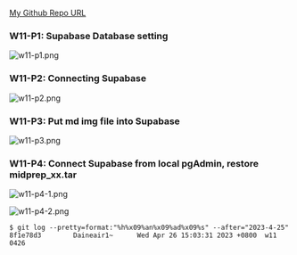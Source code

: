 [My Github Repo URL](https://github.com/Daineair/1112-2A-db-demo-410410228)

### W11-P1: Supabase Database setting

![w11-p1.png](https://jiewhttktusvivcyqnki.supabase.co/storage/v1/object/public/demo_28/md_28_img/w11-p1.png)

### W11-P2: Connecting Supabase

![w11-p2.png](https://jiewhttktusvivcyqnki.supabase.co/storage/v1/object/public/demo_28/md_28_img/w11-p2.png?t=2023-04-26T06%3A34%3A51.263Z)

### W11-P3: Put md img file into Supabase

![w11-p3.png](https://jiewhttktusvivcyqnki.supabase.co/storage/v1/object/public/demo_28/md_28_img/w11-p3.png?t=2023-04-26T06%3A40%3A04.085Z)

### W11-P4: Connect Supabase from local pgAdmin, restore midprep_xx.tar

![w11-p4-1.png](https://jiewhttktusvivcyqnki.supabase.co/storage/v1/object/public/demo_28/md_28_img/w11-p4-1.png?t=2023-04-26T07%3A02%3A25.898Z)

![w11-p4-2.png](https://jiewhttktusvivcyqnki.supabase.co/storage/v1/object/public/demo_28/md_28_img/w11-p4-2.png?t=2023-04-26T07%3A02%3A36.881Z)

```
$ git log --pretty=format:"%h%x09%an%x09%ad%x09%s" --after="2023-4-25"
8f1e78d3        Daineair1~      Wed Apr 26 15:03:31 2023 +0800  w11 0426
```
